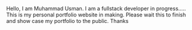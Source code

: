 Hello, I am Muhammad Usman.
I am a fullstack developer in progress.....
This is my personal portfolio website in making.
Please wait this to finish and show case my portfolio to the public.
Thanks
